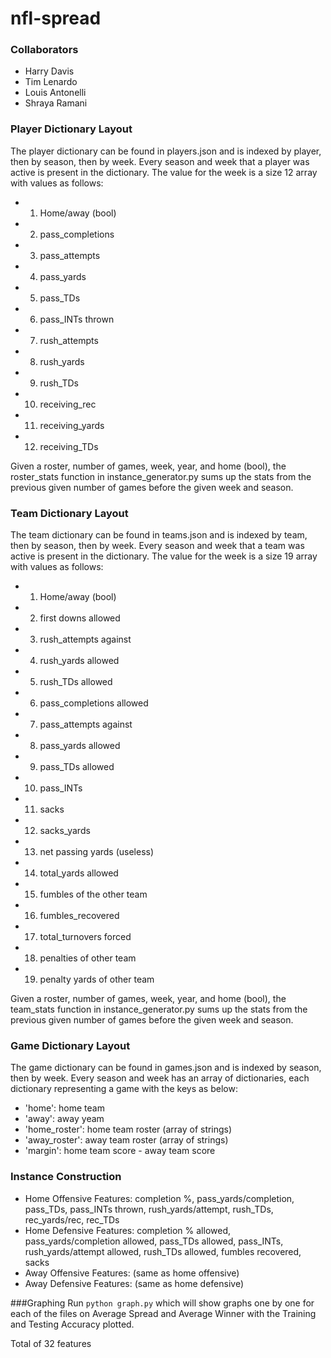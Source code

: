 nfl-spread
================

### Collaborators
* Harry Davis
* Tim Lenardo
* Louis Antonelli 
* Shraya Ramani

### Player Dictionary Layout
The player dictionary can be found in players.json and is indexed by player, then by season, then by week. Every season and week that a player was active is present in the dictionary. The value for the week is a size 12 array with values as follows:
* 1) Home/away (bool)
* 2) pass_completions
* 3) pass_attempts
* 4) pass_yards
* 5) pass_TDs
* 6) pass_INTs thrown
* 7) rush_attempts
* 8) rush_yards
* 9) rush_TDs
* 10) receiving_rec
* 11) receiving_yards
* 12) receiving_TDs

Given a roster, number of games, week, year, and home (bool), the roster_stats function in instance_generator.py sums up the stats from the previous given number of games before the given week and season.

### Team Dictionary Layout
The team dictionary can be found in teams.json and is indexed by team, then by season, then by week. Every season and week that a team was active is present in the dictionary. The value for the week is a size 19 array with values as follows:
* 1) Home/away (bool)
* 2) first downs allowed
* 3) rush_attempts against
* 4) rush_yards allowed
* 5) rush_TDs allowed
* 6) pass_completions allowed
* 7) pass_attempts against
* 8) pass_yards allowed
* 9) pass_TDs allowed
* 10) pass_INTs
* 11) sacks
* 12) sacks_yards
* 13) net passing yards (useless)
* 14) total_yards allowed
* 15) fumbles of the other team
* 16) fumbles_recovered
* 17) total_turnovers forced
* 18) penalties of other team
* 19) penalty yards of other team

Given a roster, number of games, week, year, and home (bool), the team_stats function in instance_generator.py sums up the stats from the previous given number of games before the given week and season.

### Game Dictionary Layout
The game dictionary can be found in games.json and is indexed by season, then by week. Every season and week has an array of dictionaries, each dictionary representing a game with the keys as below:
* 'home': home team
* 'away': away yeam
* 'home_roster': home team roster (array of strings)
* 'away_roster': away team roster (array of strings)
* 'margin': home team score - away team score

### Instance Construction
* Home Offensive Features: completion %, pass_yards/completion, pass_TDs, pass_INTs thrown, rush_yards/attempt, rush_TDs, rec_yards/rec, rec_TDs
* Home Defensive Features: completion % allowed, pass_yards/completion allowed, pass_TDs allowed, pass_INTs, rush_yards/attempt allowed, rush_TDs allowed, fumbles recovered, sacks
* Away Offensive Features: (same as home offensive)
* Away Defensive Features: (same as home defensive)

###Graphing
Run `python graph.py` which will show graphs one by one for each of the files on Average Spread and Average Winner with the Training and Testing Accuracy plotted. 




Total of 32 features